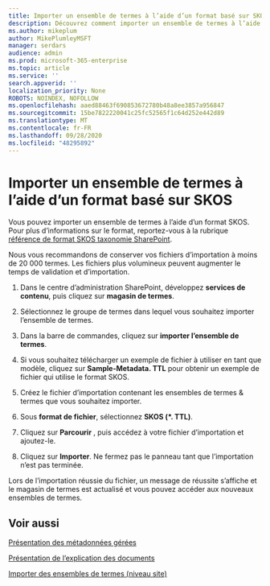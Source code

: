 ```yaml
---
title: Importer un ensemble de termes à l’aide d’un format basé sur SKOS
description: Découvrez comment importer un ensemble de termes à l’aide d’un format basé sur SKOS
ms.author: mikeplum
author: MikePlumleyMSFT
manager: serdars
audience: admin
ms.prod: microsoft-365-enterprise
ms.topic: article
ms.service: ''
search.appverid: ''
localization_priority: None
ROBOTS: NOINDEX, NOFOLLOW
ms.openlocfilehash: aaed88463f690853672780b48a8ee3857a956847
ms.sourcegitcommit: 15be7822220041c25fc52565f1c64d252e442d89
ms.translationtype: MT
ms.contentlocale: fr-FR
ms.lasthandoff: 09/28/2020
ms.locfileid: "48295892"
---
```

# <a name="import-a-term-set-using-a-skos-based-format"></a>Importer un ensemble de termes à l’aide d’un format basé sur SKOS

Vous pouvez importer un ensemble de termes à l’aide d’un format SKOS. Pour plus d’informations sur le format, reportez-vous à la rubrique [référence de format SKOS taxonomie SharePoint](skos-format-reference.md).

Nous vous recommandons de conserver vos fichiers d’importation à moins de 20 000 termes. Les fichiers plus volumineux peuvent augmenter le temps de validation et d’importation.

1. Dans le centre d’administration SharePoint, développez **services de contenu**, puis cliquez sur **magasin de termes**.

2. Sélectionnez le groupe de termes dans lequel vous souhaitez importer l’ensemble de termes.

3. Dans la barre de commandes, cliquez sur **importer l’ensemble de termes**.
 
4.  Si vous souhaitez télécharger un exemple de fichier à utiliser en tant que modèle, cliquez sur **Sample-Metadata. TTL** pour obtenir un exemple de fichier qui utilise le format SKOS.
 
5.  Créez le fichier d’importation contenant les ensembles de termes & termes que vous souhaitez importer.

6.  Sous **format de fichier**, sélectionnez **SKOS (*. TTL)**.

7.  Cliquez sur **Parcourir** , puis accédez à votre fichier d’importation et ajoutez-le.

8.  Cliquez sur **Importer**. Ne fermez pas le panneau tant que l’importation n’est pas terminée.

Lors de l’importation réussie du fichier, un message de réussite s’affiche et le magasin de termes est actualisé et vous pouvez accéder aux nouveaux ensembles de termes.

## <a name="see-also"></a>Voir aussi

[Présentation des métadonnées gérées](https://docs.microsoft.com/sharepoint/managed-metadata)

[Présentation de l’explication des documents](document-understanding-overview.md)

[Importer des ensembles de termes (niveau site)](https://support.microsoft.com/office/168fbc86-7fce-4288-9a1f-b83fc3921c18)